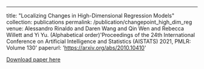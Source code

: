 ---
title: "Localizing Changes in High-Dimensional Regression Models"
collection: publications
permalink: /publication/changepoint_high_dim_reg
venue: Alessandro Rinaldo and Daren Wang and Qin Wen and Rebecca Willett and Yi Yu. (Alphabetical order)'Proceedings of the 24th International Conference on Artificial Intelligence and Statistics (AISTATS) 2021, PMLR: Volume 130'
paperurl: 'https://arxiv.org/abs/2010.10410'




[Download paper here](https://arxiv.org/abs/2010.10410)
